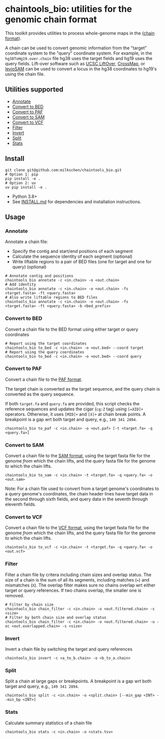 # chaintools_bio: utilities for the genomic chain format

This toolkit provides utilities to process whole-genome maps in the ([chain format](https://genome.ucsc.edu/goldenPath/help/chain.html)).

A chain can be used to convert genomic information from the "target" coordinate system to the "query" coordinate system.
For example, in the `hg38ToHg19.over.chain` file hg38 uses the target fields and hg19 uses the query fields.
Lift-over software such as [UCSC LiftOver](https://genome.ucsc.edu/cgi-bin/hgLiftOver), [CrossMap](https://github.com/liguowang/CrossMap), or [levioSAM](https://github.com/alshai/levioSAM) can be used to convert a locus in the hg38 coordinates to hg19's using the chain file.

## Utilities supported

- [Annotate](#annotate)
- [Convert to BED](#convert-to-bed)
- [Convert to PAF](#convert-to-paf)
- [Convert to SAM](#convert-to-sam)
- [Convert to VCF](#convert-to-vcf)
- [Filter](#filter)
- [Invert](#invert)
- [Split](#split)
- [Stats](#stats)

## Install

```shell
git clone git@github.com:milkschen/chaintools_bio.git
# Option 1: pip
pip install -e .
# Option 2: uv
uv pip install -e .
```

- Python 3.8+
- See [INSTALL.md](INSTALL.md) for dependencies and installation instructions.

## Usage

### Annotate

Annotate a chain file:

- Specify the contig and start/end positions of each segment
- Calculate the sequence identity of each segment (optional)
- Write liftable regions to a pair of BED files (one for target and one for query) (optional)

```shell
# Annotate contig and positions
chaintools_bio annotate -c <in.chain> -o <out.chain>
# Add identity
chaintools_bio annotate -c <in.chain> -o <out.chain> -fs <target.fasta> -ft <query.fasta>
# Also write liftable regions to BED files
chaintools_bio annotate -c <in.chain> -o <out.chain> -fs <target.fasta> -ft <query.fasta> -b <bed_prefix>
```

### Convert to BED

Convert a chain file to the BED format using either target or query coordinates

```shell
# Report using the target coordinates
chaintools_bio to_bed -c <in.chain> -o <out.bed> --coord target
# Report using the query coordinates
chaintools_bio to_bed -c <in.chain> -o <out.bed> --coord query
```

### Convert to PAF

Convert a chain file to the [PAF format](https://github.com/lh3/miniasm/blob/master/PAF.md).

The target chain is converted as the target sequence, and the query chain is converted as the query sequence.

If both `target.fa` and `query.fa` are provided, this script checks the reference sequences and updates the cigar (`cg:Z` tag) using `[=XID]+` operators.
Otherwise, it uses `[MID]+` and `[X]+` at chain break points. A breakpoint is a gap wrt both target and query, e.g., `149 341 2894`.

```shell
chaintools_bio to_paf -c <in.chain> -o <out.paf> [-t <target.fa> -q <query.fa>]
```

### Convert to SAM

Convert a chain file to the [SAM format](https://samtools.github.io/hts-specs/SAMv1.pdf),
using the target fasta file for the genome _from_ which
the chain lifts, and the query fasta file for the genome _to_ which the chain lifts.

```shell
chaintools_bio to_sam -c <in.chain> -t <target.fa> -q <query.fa> -o <out.sam>
```

Note: For a chain file used to convert from a target genome's coordinates to a query
genome's coordinates, the chain header lines have target data in the second through
sixth fields, and query data in the seventh through eleventh fields.

### Convert to VCF

Convert a chain file to the [VCF format](https://samtools.github.io/hts-specs/VCFv4.2.pdf),
using the target fasta file for the genome _from_ which
the chain lifts, and the query fasta file for the genome _to_ which the chain lifts.

```shell
chaintools_bio to_vcf -c <in.chain> -t <target.fa> -q <query.fa> -o <out.vcf>
```

### Filter

Filter a chain file by critera including chain sizes and overlap status.
The size of a chain is the sum of all its segments, including matches (`=`) and mismatches (`X`).
The overlap filter makes sure no chains overlap wrt either target or query references. If two chains overlap, the smaller one is removed.

```shell
# Filter by chain size
chaintools_bio chain_filter -c <in.chain> -o <out.filtered.chain> -s <size>
# Filter by both chain size and overlap status
chaintools_bio chain_filter -c <in.chain> -o <out.filtered.chain> -u -oc <out.overlapped.chain> -s <size>
```

### Invert

Invert a chain file by switching the target and query references

```shell
chaintools_bio invert -c <a_to_b.chain> -o <b_to_a.chain>
```

### Split

Split a chain at large gaps or breakpoints. A breakpoint is a gap wrt both target and query, e.g., `149 341 2894`.

```shell
chaintools_bio split -c <in.chain> -o <split.chain> [--min_gap <INT> --min_bp <INT>]
```

### Stats

Calculate summary statistics of a chain file

```shell
chaintools_bio stats -c <in.chain> -o <stats.tsv>
```
